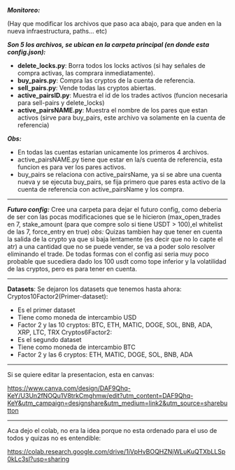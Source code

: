_**Monitoreo:**_

(Hay que modificar los archivos que paso aca abajo, para que anden en la nueva infraestructura, paths... etc)

_**Son 5 los archivos, se ubican en la carpeta principal (en donde esta config.json):**_
- **delete_locks.py**: Borra todos los locks activos (si hay señales de compra activas, las comprara inmediatamente).
- **buy_pairs.py**: Compra las cryptos de la cuenta de referencia.
- **sell_pairs.py**: Vende todas las cryptos abiertas.
- **active_pairsID.py**: Muestra el id de los trades activos (funcion necesaria para sell-pairs y delete_locks)
- **active_pairsNAME.py**: Muestra el nombre de los pares que estan activos (sirve para buy_pairs, este archivo va solamente en la cuenta de referencia)

_**Obs:**_
- En todas las cuentas estarian unicamente los primeros 4 archivos.
- active_pairsNAME.py tiene que estar en la/s cuenta de referencia, esta funcion es para ver los pares activos.
- buy_pairs se relaciona con active_pairsName, ya si se abre una cuenta nueva y se ejecuta buy_pairs,
se fija primero que pares esta activo de la cuenta de referencia con active_pairsName y los compra.

___
_**Futuro config:**_
Cree una carpeta para dejar el futuro config, como deberia de ser con las pocas modificaciones que se le hicieron (max_open_trades en 7, stake_amount (para que compre solo si tiene USDT > 100),el whitelist de las 7, force_entry en true)
*obs:*
Quizas tambien hay que tener en cuenta la salida de la crypto ya que si baja lentamente (es decir que no lo capte el atr) a una cantidad que no se puede vender, se va a poder solo resolver eliminando el trade. De todas formas con el config asi seria muy poco probable que sucediera dado los 100 usdt como tope inferior y la volatilidad de las cryptos, pero es para tener en cuenta.


___

**Datasets**:
Se dejaron los datasets que tenemos hasta ahora:
Cryptos10Factor2(Primer-dataset):
 - Es el primer dataset
 - Tiene como moneda de intercambio USD
 - Factor 2 y las 10 cryptos: BTC, ETH, MATIC, DOGE, SOL, BNB, ADA, XRP, LTC, TRX
Cryptos6Factor2:
 - Es el segundo dataset
 - Tiene como moneda de intercambio BTC
 - Factor 2 y las 6 cryptos: ETH, MATIC, DOGE, SOL, BNB, ADA

___

Si se quiere editar la presentacion, esta en canvas:

https://www.canva.com/design/DAF9Qhq-KeY/U3Un2fNOQu1V8trkCmghmw/edit?utm_content=DAF9Qhq-KeY&utm_campaign=designshare&utm_medium=link2&utm_source=sharebutton

___

Aca dejo el colab, no era la idea porque no esta ordenado para el uso de todos y quizas no es entendible:

https://colab.research.google.com/drive/1iVpHvBOQHZNjWLuKuQTXbLLSp0kLc3sl?usp=sharing
